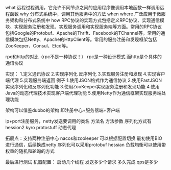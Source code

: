 what 远程过程调用，它允许不同节点之间的应用程序像调用本地函数一样调用远程函数
why 分布式系统中，调用其他服务中的方法
when where 广泛应用于微服务架构和分布式系统中
how RPC协议的实现方式包括定义RPC协议、实现通信模块、实现服务注册和发现、实现服务调用和实现服务端等方面。常用的RPC协议包括Google的Protobuf、Apache的Thrift、Facebook的TChannel等。常用的通信模块包括Netty、Apache的HttpClient等。常用的服务注册和发现框架包括ZooKeeper、Consul、Etcd等。



rpc和http的对比（rpc不是一种协议！）
rpc是一种设计模式 而http是个具体的通讯协议


实现：
1.定义通讯协议
2.实现序列化 反序列化
3.实现服务注册和发现
4.实现客户端代理
5.实现服务端返回
例子
1.使用JSON格式作为通信协议
2.使用FastJSON实现序列化和反序列化功能
3.使用ZooKeeper实现服务注册和发现功能 
4.使用Java的动态代理技术实现客户端代理功能
5.使用Netty作为通信框架实现服务端处理功能

架构可以借鉴dubbo的架构
即注册中心+服务器端+客户端

ip+port注册服务，netty发送要调用的类名 方法名 方法参数
序列化方式有hession2 kyro protostuff
动态代理

拓展点：支持两种注册中心 nacos和zooleeper 可以根据配置切换
最初使用BIO进行通信，后续换成netty
序列化可以采用protobuf hessian
负载均衡可以使用带权重的随机和轮询的方式


最后进行测试
机器配置：
启动几个线程 发送多少个请求 多久完成
qps是多少
